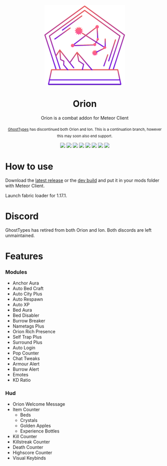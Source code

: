 <div align="center">
  <!-- Logo and Title -->
  <img src="/src/main/resources/assets/orion/logo.png">
  <h1>Orion</h1>
  <p>Orion is a combat addon for Meteor Client</p>

  <sub>[GhostTypes](https://github.com/GhostTypes) has discontinued both Orion and Ion. This is a continuation branch, however this may soon also end support.</sub>
  <!-- Fancy badges -->
  <a href="https://anticope.ml/pages/MeteorAddons.html"><img src="https://img.shields.io/badge/Verified%20Addon-Yes-blueviolet"></a>
  <a href="https://github.com/StormyBytes/orion/releases/latest"><img src="https://img.shields.io/github/v/release/StormyBytes/orion"></a>
  <img src="https://img.shields.io/github/last-commit/StormyBytes/orion">
  <img src="https://img.shields.io/github/commit-activity/m/StormyBytes/orion">
  <img src="https://img.shields.io/github/languages/code-size/StormyBytes/orion">
  <img src="https://img.shields.io/tokei/lines/github/StormyBytes/orion">
  <img src="https://img.shields.io/github/downloads/StormyBytes/orion/total">
  <a href="https://discord.com/invite/9vGTkfA6H4"><img src="https://img.shields.io/discord/875153727013650482"></a>
</div>

# How to use
Download the [latest release](https://github.com/StormyBytes/orion/releases/latest) or the [dev build](https://github.com/StormyBytes/orion/releases/tag/latest) and put it in your mods folder with Meteor Client.

Launch fabric loader for 1.17.1.

# Discord
GhostTypes has retired from both Orion and Ion. Both discords are left unmaintained.

# Features

### Modules
- Anchor Aura
- Auto Bed Craft
- Auto City Plus
- Auto Respawn
- Auto XP
- Bed Aura
- Bed Disabler
- Burrow Breaker
- Nametags Plus
- Orion Rich Presence
- Self Trap Plus
- Surround Plus
- Auto Login
- Pop Counter
- Chat Tweaks
- Armour Alert
- Burrow Alert
- Emotes
- KD Ratio

### Hud
- Orion Welcome Message
- Item Counter
	- Beds
	- Crystals
	- Golden Apples
	- Experience Bottles
- Kill Counter
- Killstreak Counter
- Death Counter
- Highscore Counter
- Visual Keybinds
